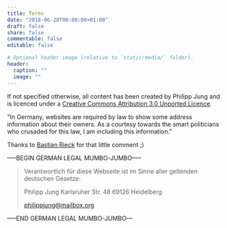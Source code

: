 ```yaml
---
title: Terms
date: "2018-06-28T00:00:00+01:00"
draft: false
share: false
commentable: false
editable: false

# Optional header image (relative to `static/media/` folder).
header:
  caption: ""
  image: ""
---
```


If not specified otherwise, all content has been created by Philipp Jung and is licenced under a [Creative Commons Attribution 3.0 Unported Licence](https://creativecommons.org/licenses/by/3.0/deed.en_GB).

"In Germany, websites are required by law to show some address information about their owners. As a courtesy towards the smart politicians who crusaded for this law, I am including this information."

Thanks to [Bastian Rieck](http://bastian.rieck.me/) for that little comment ;)

—–BEGIN GERMAN LEGAL MUMBO-JUMBO—–
>
>    Verantwortlich für diese Webseite ist im Sinne aller geltenden deutschen Gesetze:
>
>    Philipp Jung
>    Karlsruher Str. 48
>    69126 Heidelberg
>
>    philippjung@mailbox.org
>
—–END GERMAN LEGAL MUMBO-JUMBO—




